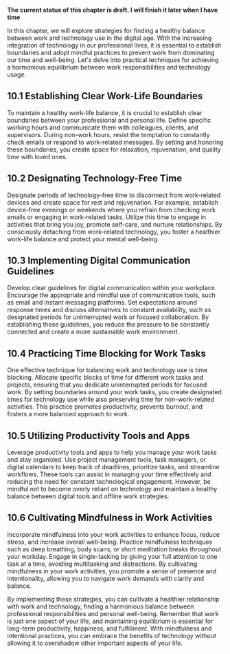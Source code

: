 **The current status of this chapter is draft. I will finish it later when I have time**

In this chapter, we will explore strategies for finding a healthy balance between work and technology use in the digital age. With the increasing integration of technology in our professional lives, it is essential to establish boundaries and adopt mindful practices to prevent work from dominating our time and well-being. Let's delve into practical techniques for achieving a harmonious equilibrium between work responsibilities and technology usage.

10.1 Establishing Clear Work-Life Boundaries
--------------------------------------------

To maintain a healthy work-life balance, it is crucial to establish clear boundaries between your professional and personal life. Define specific working hours and communicate them with colleagues, clients, and supervisors. During non-work hours, resist the temptation to constantly check emails or respond to work-related messages. By setting and honoring these boundaries, you create space for relaxation, rejuvenation, and quality time with loved ones.

10.2 Designating Technology-Free Time
-------------------------------------

Designate periods of technology-free time to disconnect from work-related devices and create space for rest and rejuvenation. For example, establish device-free evenings or weekends where you refrain from checking work emails or engaging in work-related tasks. Utilize this time to engage in activities that bring you joy, promote self-care, and nurture relationships. By consciously detaching from work-related technology, you foster a healthier work-life balance and protect your mental well-being.

10.3 Implementing Digital Communication Guidelines
--------------------------------------------------

Develop clear guidelines for digital communication within your workplace. Encourage the appropriate and mindful use of communication tools, such as email and instant messaging platforms. Set expectations around response times and discuss alternatives to constant availability, such as designated periods for uninterrupted work or focused collaboration. By establishing these guidelines, you reduce the pressure to be constantly connected and create a more sustainable work environment.

10.4 Practicing Time Blocking for Work Tasks
--------------------------------------------

One effective technique for balancing work and technology use is time blocking. Allocate specific blocks of time for different work tasks and projects, ensuring that you dedicate uninterrupted periods for focused work. By setting boundaries around your work tasks, you create designated times for technology use while also preserving time for non-work-related activities. This practice promotes productivity, prevents burnout, and fosters a more balanced approach to work.

10.5 Utilizing Productivity Tools and Apps
------------------------------------------

Leverage productivity tools and apps to help you manage your work tasks and stay organized. Use project management tools, task managers, or digital calendars to keep track of deadlines, prioritize tasks, and streamline workflows. These tools can assist in managing your time effectively and reducing the need for constant technological engagement. However, be mindful not to become overly reliant on technology and maintain a healthy balance between digital tools and offline work strategies.

10.6 Cultivating Mindfulness in Work Activities
-----------------------------------------------

Incorporate mindfulness into your work activities to enhance focus, reduce stress, and increase overall well-being. Practice mindfulness techniques such as deep breathing, body scans, or short meditation breaks throughout your workday. Engage in single-tasking by giving your full attention to one task at a time, avoiding multitasking and distractions. By cultivating mindfulness in your work activities, you promote a sense of presence and intentionality, allowing you to navigate work demands with clarity and balance.

By implementing these strategies, you can cultivate a healthier relationship with work and technology, finding a harmonious balance between professional responsibilities and personal well-being. Remember that work is just one aspect of your life, and maintaining equilibrium is essential for long-term productivity, happiness, and fulfillment. With mindfulness and intentional practices, you can embrace the benefits of technology without allowing it to overshadow other important aspects of your life.

